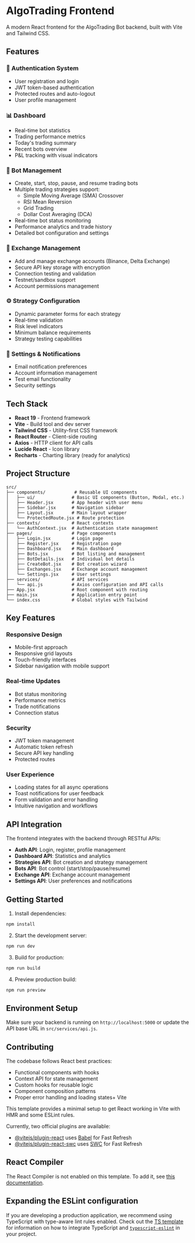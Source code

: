 # AlgoTrading Frontend

A modern React frontend for the AlgoTrading Bot backend, built with Vite and Tailwind CSS.

## Features

### 🔐 Authentication System
- User registration and login
- JWT token-based authentication
- Protected routes and auto-logout
- User profile management

### 📊 Dashboard
- Real-time bot statistics
- Trading performance metrics
- Today's trading summary
- Recent bots overview
- P&L tracking with visual indicators

### 🤖 Bot Management
- Create, start, stop, pause, and resume trading bots
- Multiple trading strategies support:
  - Simple Moving Average (SMA) Crossover
  - RSI Mean Reversion
  - Grid Trading
  - Dollar Cost Averaging (DCA)
- Real-time bot status monitoring
- Performance analytics and trade history
- Detailed bot configuration and settings

### 🏦 Exchange Management
- Add and manage exchange accounts (Binance, Delta Exchange)
- Secure API key storage with encryption
- Connection testing and validation
- Testnet/sandbox support
- Account permissions management

### ⚙️ Strategy Configuration
- Dynamic parameter forms for each strategy
- Real-time validation
- Risk level indicators
- Minimum balance requirements
- Strategy testing capabilities

### 🔔 Settings & Notifications
- Email notification preferences
- Account information management
- Test email functionality
- Security settings

## Tech Stack

- **React 19** - Frontend framework
- **Vite** - Build tool and dev server
- **Tailwind CSS** - Utility-first CSS framework
- **React Router** - Client-side routing
- **Axios** - HTTP client for API calls
- **Lucide React** - Icon library
- **Recharts** - Charting library (ready for analytics)

## Project Structure

```
src/
├── components/           # Reusable UI components
│   ├── ui/              # Basic UI components (Button, Modal, etc.)
│   ├── Header.jsx       # App header with user menu
│   ├── Sidebar.jsx      # Navigation sidebar
│   ├── Layout.jsx       # Main layout wrapper
│   └── ProtectedRoute.jsx # Route protection
├── contexts/            # React contexts
│   └── AuthContext.jsx  # Authentication state management
├── pages/               # Page components
│   ├── Login.jsx        # Login page
│   ├── Register.jsx     # Registration page
│   ├── Dashboard.jsx    # Main dashboard
│   ├── Bots.jsx         # Bot listing and management
│   ├── BotDetails.jsx   # Individual bot details
│   ├── CreateBot.jsx    # Bot creation wizard
│   ├── Exchanges.jsx    # Exchange account management
│   └── Settings.jsx     # User settings
├── services/            # API services
│   └── api.js           # Axios configuration and API calls
├── App.jsx              # Root component with routing
├── main.jsx             # Application entry point
└── index.css            # Global styles with Tailwind
```

## Key Features

### Responsive Design
- Mobile-first approach
- Responsive grid layouts
- Touch-friendly interfaces
- Sidebar navigation with mobile support

### Real-time Updates
- Bot status monitoring
- Performance metrics
- Trade notifications
- Connection status

### Security
- JWT token management
- Automatic token refresh
- Secure API key handling
- Protected routes

### User Experience
- Loading states for all async operations
- Toast notifications for user feedback
- Form validation and error handling
- Intuitive navigation and workflows

## API Integration

The frontend integrates with the backend through RESTful APIs:

- **Auth API**: Login, register, profile management
- **Dashboard API**: Statistics and analytics
- **Strategies API**: Bot creation and strategy management
- **Bots API**: Bot control (start/stop/pause/resume)
- **Exchange API**: Exchange account management
- **Settings API**: User preferences and notifications

## Getting Started

1. Install dependencies:
```bash
npm install
```

2. Start the development server:
```bash
npm run dev
```

3. Build for production:
```bash
npm run build
```

4. Preview production build:
```bash
npm run preview
```

## Environment Setup

Make sure your backend is running on `http://localhost:5000` or update the API base URL in `src/services/api.js`.

## Contributing

The codebase follows React best practices:
- Functional components with hooks
- Context API for state management
- Custom hooks for reusable logic
- Component composition patterns
- Proper error handling and loading states+ Vite

This template provides a minimal setup to get React working in Vite with HMR and some ESLint rules.

Currently, two official plugins are available:

- [@vitejs/plugin-react](https://github.com/vitejs/vite-plugin-react/blob/main/packages/plugin-react) uses [Babel](https://babeljs.io/) for Fast Refresh
- [@vitejs/plugin-react-swc](https://github.com/vitejs/vite-plugin-react/blob/main/packages/plugin-react-swc) uses [SWC](https://swc.rs/) for Fast Refresh

## React Compiler

The React Compiler is not enabled on this template. To add it, see [this documentation](https://react.dev/learn/react-compiler/installation).

## Expanding the ESLint configuration

If you are developing a production application, we recommend using TypeScript with type-aware lint rules enabled. Check out the [TS template](https://github.com/vitejs/vite/tree/main/packages/create-vite/template-react-ts) for information on how to integrate TypeScript and [`typescript-eslint`](https://typescript-eslint.io) in your project.
